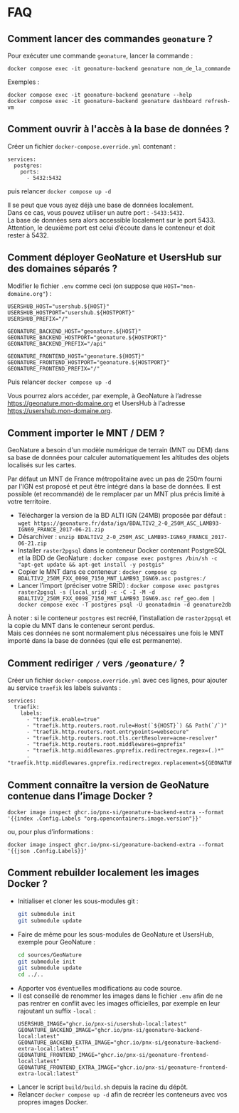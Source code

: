 # FAQ

## Comment lancer des commandes `geonature` ?

Pour exécuter une commande `geonature`, lancer la commande :

```
docker compose exec -it geonature-backend geonature nom_de_la_commande
```

Exemples :

```
docker compose exec -it geonature-backend geonature --help
docker compose exec -it geonature-backend geonature dashboard refresh-vm
```

## Comment ouvrir à l'accès à la base de données ?

Créer un fichier `docker-compose.override.yml` contenant :

```
services:
  postgres:
    ports:
      - 5432:5432
```

puis relancer `docker compose up -d`

Il se peut que vous ayez déjà une base de données localement.  
Dans ce cas, vous pouvez utiliser un autre port : `-5433:5432`.  
La base de données sera alors accessible localement sur le port 5433.  
Attention, le deuxième port est celui d’écoute dans le conteneur et doit rester à 5432.

## Comment déployer GeoNature et UsersHub sur des domaines séparés ?

Modifier le fichier `.env` comme ceci (on suppose que `HOST="mon-domaine.org"`) :

```
USERSHUB_HOST="usershub.${HOST}"
USERSHUB_HOSTPORT="usershub.${HOSTPORT}"
USERSHUB_PREFIX="/"

GEONATURE_BACKEND_HOST="geonature.${HOST}"
GEONATURE_BACKEND_HOSTPORT="geonature.${HOSTPORT}"
GEONATURE_BACKEND_PREFIX="/api"

GEONATURE_FRONTEND_HOST="geonature.${HOST}"
GEONATURE_FRONTEND_HOSTPORT="geonature.${HOSTPORT}"
GEONATURE_FRONTEND_PREFIX="/"
```

Puis relancer `docker compose up -d`

Vous pourrez alors accéder, par exemple, à GeoNature à l’adresse https://geonature.mon-domaine.org et UsersHub à l'adresse https://usershub.mon-domaine.org.

## Comment importer le MNT / DEM ?

GeoNature a besoin d'un modèle numérique de terrain (MNT ou DEM) dans sa base de données pour calculer automatiquement les altitudes des objets localisés sur les cartes.

Par défaut un MNT de France métropolitaine avec un pas de 250m fourni par l'IGN est proposé et peut être intégré dans la base de données. Il est possible (et recommandé) de le remplacer par un MNT plus précis limité à votre territoire.

- Télécharger la version de la BD ALTI IGN (24MB) proposée par défaut : `wget https://geonature.fr/data/ign/BDALTIV2_2-0_250M_ASC_LAMB93-IGN69_FRANCE_2017-06-21.zip`
- Désarchiver : `unzip BDALTIV2_2-0_250M_ASC_LAMB93-IGN69_FRANCE_2017-06-21.zip`
- Installer `raster2pgsql` dans le conteneur Docker contenant PostgreSQL et la BDD de GeoNature : `docker compose exec postgres /bin/sh -c "apt-get update && apt-get install -y postgis"`
- Copier le MNT dans ce conteneur : `docker compose cp BDALTIV2_250M_FXX_0098_7150_MNT_LAMB93_IGN69.asc postgres:/`
- Lancer l’import (préciser votre SRID) : `docker compose exec postgres raster2pgsql -s {local_srid} -c -C -I -M -d BDALTIV2_250M_FXX_0098_7150_MNT_LAMB93_IGN69.asc ref_geo.dem | docker compose exec -T postgres psql -U geonatadmin -d geonature2db`

À noter : si le conteneur `postgres` est recréé, l’installation de `raster2pgsql` et la copie du MNT dans le conteneur seront perdus.  
Mais ces données ne sont normalement plus nécessaires une fois le MNT importé dans la base de données (qui elle est permanente).

## Comment rediriger `/` vers `/geonature/` ?

Créer un fichier `docker-compose.override.yml` avec ces lignes, pour ajouter au service `traefik` les labels suivants :

```
services:
  traefik:
    labels:
      - "traefik.enable=true"
      - "traefik.http.routers.root.rule=Host(`${HOST}`) && Path(`/`)"
      - "traefik.http.routers.root.entrypoints=websecure"
      - "traefik.http.routers.root.tls.certResolver=acme-resolver"
      - "traefik.http.routers.root.middlewares=gnprefix"
      - "traefik.http.middlewares.gnprefix.redirectregex.regex=(.)*"
      - "traefik.http.middlewares.gnprefix.redirectregex.replacement=${GEONATURE_FRONTEND_PREFIX}/"
```

## Comment connaître la version de GeoNature contenue dans l’image Docker ?

```
docker image inspect ghcr.io/pnx-si/geonature-backend-extra --format '{{index .Config.Labels "org.opencontainers.image.version"}}'
```

ou, pour plus d’informations :

```
docker image inspect ghcr.io/pnx-si/geonature-backend-extra --format '{{json .Config.Labels}}'
```

## Comment rebuilder localement les images Docker ?

- Initialiser et cloner les sous-modules git :
  ```bash
  git submodule init
  git submodule update
  ```
- Faire de même pour les sous-modules de GeoNature et UsersHub, exemple pour GeoNature :
  ```bash
  cd sources/GeoNature
  git submodule init
  git submodule update
  cd ../..
  ```
- Apporter vos éventuelles modifications au code source.
- Il est conseillé de renommer les images dans le fichier `.env` afin de ne pas rentrer en conflit avec les images officielles, par exemple en leur rajoutant un suffix `-local` :
  ```env
  USERSHUB_IMAGE="ghcr.io/pnx-si/usershub-local:latest"
  GEONATURE_BACKEND_IMAGE="ghcr.io/pnx-si/geonature-backend-local:latest"
  GEONATURE_BACKEND_EXTRA_IMAGE="ghcr.io/pnx-si/geonature-backend-extra-local:latest"
  GEONATURE_FRONTEND_IMAGE="ghcr.io/pnx-si/geonature-frontend-local:latest"
  GEONATURE_FRONTEND_EXTRA_IMAGE="ghcr.io/pnx-si/geonature-frontend-extra-local:latest"
  ```
- Lancer le script `build/build.sh` depuis la racine du dépôt.
- Relancer `docker compose up -d` afin de recréer les conteneurs avec vos propres images Docker.
